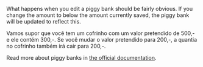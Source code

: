 What happens when you edit a piggy bank should be fairly obvious. If you change the amount to below the amount currently saved, the piggy bank will be updated to reflect this.

Vamos supor que você tem um cofrinho com um valor pretendido de 500,- e ele contém 300,-. Se você mudar o valor pretendido para 200,-, a quantia no cofrinho também irá cair para 200,-.

Read more about piggy banks in [the official documentation](https://docs.firefly-iii.org/advanced-concepts/piggies).